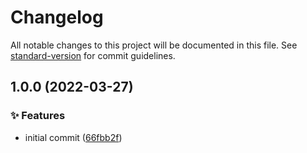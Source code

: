 # Changelog

All notable changes to this project will be documented in this file. See [standard-version](https://github.com/conventional-changelog/standard-version) for commit guidelines.

## 1.0.0 (2022-03-27)

### ✨ Features

- initial commit ([66fbb2f](https://github.com/shnhrrsn/vscode-autocollapse-node-modules/commit/66fbb2faa54fa3aa828dc53348f136963640e110))
